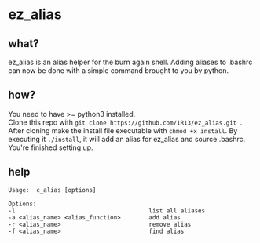 # ez_alias

## what?

ez_alias is an alias helper for the burn again shell.
Adding aliases to .bashrc can now be done with a simple command
brought to you by python.

## how?

You need to have >= python3 installed.\
Clone this repo with ```git clone https://github.com/1R13/ez_alias.git ```.
After cloning make the install file executable with ```chmod +x install```.
By executing it ```./install```, it will add an alias for ez_alias and source .bashrc.\
You're finished setting up.

## help

	Usage:  c_alias [options]
		
	Options:
	-l                                      list all aliases
	-a <alias_name> <alias_function>        add alias
	-r <alias_name>                         remove alias
	-f <alias_name>                         find alias
